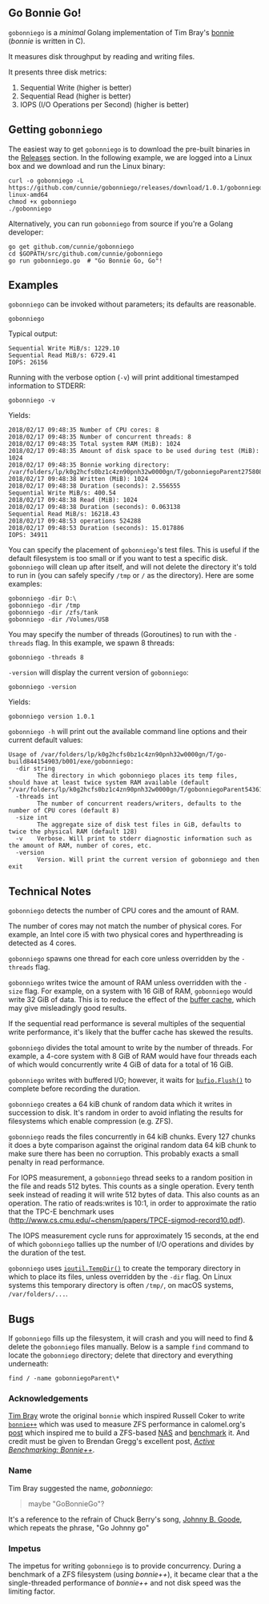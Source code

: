 ## Go Bonnie Go!

`gobonniego` is a _minimal_ Golang implementation of Tim Bray's
[bonnie](https://code.google.com/p/bonnie-64/) (*bonnie* is
written in C).

It measures disk throughput by reading and writing files.

It presents three disk metrics:

1. Sequential Write (higher is better)
2. Sequential Read (higher is better)
3. IOPS (I/O Operations per Second) (higher is better)

## Getting `gobonniego`

The easiest way to get `gobonniego` is to download the pre-built binaries in the
[Releases](https://github.com/cunnie/gobonniego/releases/) section.  In the
following example, we are logged into a Linux box and we download and run the
Linux binary:

```
curl -o gobonniego -L https://github.com/cunnie/gobonniego/releases/download/1.0.1/gobonniego-linux-amd64
chmod +x gobonniego
./gobonniego
```

Alternatively, you can run `gobonniego` from source if you're a Golang developer:

```
go get github.com/cunnie/gobonniego
cd $GOPATH/src/github.com/cunnie/gobonniego
go run gobonniego.go  # "Go Bonnie Go, Go"!
```

## Examples

`gobonniego` can be invoked without parameters; its defaults are reasonable.

```
gobonniego
```

Typical output:

```
Sequential Write MiB/s: 1229.10
Sequential Read MiB/s: 6729.41
IOPS: 26156
```

Running with the verbose option (`-v`) will print additional timestamped information
to STDERR:

```
gobonniego -v
```

Yields:

```
2018/02/17 09:48:35 Number of CPU cores: 8
2018/02/17 09:48:35 Number of concurrent threads: 8
2018/02/17 09:48:35 Total system RAM (MiB): 1024
2018/02/17 09:48:35 Amount of disk space to be used during test (MiB): 1024
2018/02/17 09:48:35 Bonnie working directory: /var/folders/lp/k0g2hcfs0bz1c4zn90pnh32w0000gn/T/gobonniegoParent275808164/gobonniego
2018/02/17 09:48:38 Written (MiB): 1024
2018/02/17 09:48:38 Duration (seconds): 2.556555
Sequential Write MiB/s: 400.54
2018/02/17 09:48:38 Read (MiB): 1024
2018/02/17 09:48:38 Duration (seconds): 0.063138
Sequential Read MiB/s: 16218.43
2018/02/17 09:48:53 operations 524288
2018/02/17 09:48:53 Duration (seconds): 15.017886
IOPS: 34911
```

You can specify the placement of `gobonniego`'s test files. This is useful if the
default filesystem is too small or if you want to test a specific disk.
`gobonniego` will clean up after itself, and will not delete the directory it's
told to run in (you can safely specify `/tmp` or `/` as the directory). Here
are some examples:

```
gobonniego -dir D:\
gobonniego -dir /tmp
gobonniego -dir /zfs/tank
gobonniego -dir /Volumes/USB
```

You may specify the number of threads (Goroutines) to run with the `-threads`
flag. In this example, we spawn 8 threads:

```
gobonniego -threads 8
```

`-version` will display the current version of `gobonniego`:

```
gobonniego -version
```

Yields:

```
gobonniego version 1.0.1
```

`gobonniego -h` will print out the available command line options and their
current default values:

```
Usage of /var/folders/lp/k0g2hcfs0bz1c4zn90pnh32w0000gn/T/go-build844154903/b001/exe/gobonniego:
  -dir string
    	The directory in which gobonniego places its temp files, should have at least twice system RAM available (default "/var/folders/lp/k0g2hcfs0bz1c4zn90pnh32w0000gn/T/gobonniegoParent543610505")
  -threads int
    	The number of concurrent readers/writers, defaults to the number of CPU cores (default 8)
  -size int
    	The aggregate size of disk test files in GiB, defaults to twice the physical RAM (default 128)
  -v	Verbose. Will print to stderr diagnostic information such as the amount of RAM, number of cores, etc.
  -version
    	Version. Will print the current version of gobonniego and then exit
```

## Technical Notes

`gobonniego` detects the number of CPU cores and the amount of RAM.

The number of cores may not match the number of physical cores. For example, an
Intel core i5 with two physical cores and hyperthreading is detected as 4
cores.

`gobonniego` spawns one thread for each core unless overridden by the `-threads`
flag.

`gobonniego` writes twice the amount of RAM unless overridden with the `-size`
flag.  For example, on a system with 16 GiB of RAM, `gobonniego` would write 32
GiB of data. This is to reduce the effect of the [buffer
cache](http://www.tldp.org/LDP/sag/html/buffer-cache.html), which may give
misleadingly good results.

If the sequential read performance is several multiples of the sequential write
performance, it's likely that the buffer cache has skewed the results.

`gobonniego` divides the total amount to write by the number of threads. For
example, a 4-core system with 8 GiB of RAM would have four threads each of
which would concurrently write 4 GiB of data for a total of 16 GiB.

`gobonniego` writes with buffered I/O; however, it waits for
[`bufio.Flush()`](https://golang.org/pkg/bufio/#Writer.Flush) to complete
before recording the duration.

`gobonniego` creates a 64 kiB chunk of random data which it writes in succession
to disk.  It's random in order to avoid inflating the results for filesystems
which enable compression (e.g. ZFS).

`gobonniego` reads the files concurrently in 64 kiB chunks. Every 127 chunks it
does a byte comparison against the original random data 64 kiB chunk to make
sure there has been no corruption. This probably exacts a small penalty in
read performance.

For IOPS measurement, a `gobonniego` thread seeks to a random position in the
file and reads 512 bytes. This counts as a single operation. Every tenth seek
instead of reading it will write 512 bytes of data. This also counts as an
operation. The ratio of reads:writes is 10:1, in order to approximate the ratio
that the TPC-E benchmark uses
(<http://www.cs.cmu.edu/~chensm/papers/TPCE-sigmod-record10.pdf>).

The IOPS measurement cycle runs for approximately 15 seconds, at the end of
which `gobonniego` tallies up the number of I/O operations and divides by the
duration of the test.

`gobonniego` uses
[`ioutil.TempDir()`](https://golang.org/pkg/io/ioutil/#TempDir) to create the
temporary directory in which to place its files, unless overridden by the
`-dir` flag. On Linux systems this temporary directory is often `/tmp/`, on
macOS systems, `/var/folders/...`.

## Bugs

If `gobonniego` fills up the filesystem, it will crash and you will need to find
& delete the `gobonniego` files manually. Below is a sample `find` command to
locate the `gobonniego` directory; delete that directory and everything
underneath:

```
find / -name gobonniegoParent\*
```

### Acknowledgements

[Tim Bray](https://www.tbray.org/ongoing/) wrote the original `bonnie` which
inspired Russell Coker to write
[`bonnie++`](https://www.coker.com.au/bonnie++/) which was used to measure ZFS
performance in calomel.org's
[post](https://calomel.org/zfs_raid_speed_capacity.html) which inspired me to
build a ZFS-based
[NAS](https://content.pivotal.io/blog/a-high-performing-mid-range-nas-server)
and
[benchmark](https://content.pivotal.io/blog/a-high-performing-mid-range-nas-server-part-2-performance-tuning-for-iscsi)
it. And credit must be given to Brendan Gregg's excellent post, _[Active
Benchmarking:
Bonnie++](http://www.brendangregg.com/ActiveBenchmarking/bonnie++.html)_.


### Name

Tim Bray suggested the name, _gobonniego_:

> maybe "GoBonnieGo"?

It's a reference to the refrain of Chuck Berry's song, [Johnny B.
Goode](https://en.wikipedia.org/wiki/Johnny_B._Goode), which repeats the
phrase, "Go Johnny go"

### Impetus

The impetus for writing `gobonniego` is to provide concurrency.  During a
benchmark of a ZFS filesystem (using *bonnie++*), it became clear that a the
single-threaded performance of *bonnie++* and not disk speed was the limiting
factor.
